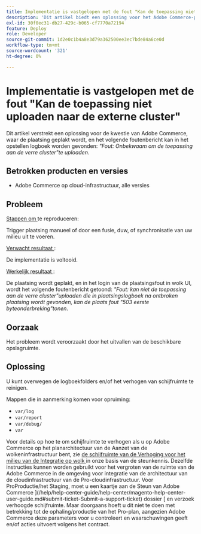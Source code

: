 ```yaml
---
title: Implementatie is vastgelopen met de fout "Kan de toepassing niet uploaden naar de externe cluster"
description: 'Dit artikel biedt een oplossing voor het Adobe Commerce-probleem, waarbij de implementatie vastloopt en het volgende foutbericht kan worden gevonden in het implementatielogboek: *"Fout: kan de toepassing niet uploaden naar de externe cluster"*.'
exl-id: 30f0ec31-db27-429c-b065-cf7770a72194
feature: Deploy
role: Developer
source-git-commit: 1d2e0c1b4a8e3d79a362500ee3ec7bde84a6ce0d
workflow-type: tm+mt
source-wordcount: '321'
ht-degree: 0%

---
```


# Implementatie is vastgelopen met de fout &quot;Kan de toepassing niet uploaden naar de externe cluster&quot;

Dit artikel verstrekt een oplossing voor de kwestie van Adobe Commerce, waar de plaatsing geplakt wordt, en het volgende foutenbericht kan in het opstellen logboek worden gevonden: *&quot;Fout: Onbekwaam om de toepassing aan de verre cluster&quot;te uploaden*.

## Betrokken producten en versies

* Adobe Commerce op cloud-infrastructuur, alle versies

## Probleem

<u> Stappen om </u> te reproduceren:

Trigger plaatsing manueel of door een fusie, duw, of synchronisatie van uw milieu uit te voeren.

<u> Verwacht resultaat </u>:

De implementatie is voltooid.

<u> Werkelijk resultaat </u>:

De plaatsing wordt geplakt, en in het login van de plaatsingsfout in wolk UI, wordt het volgende foutenbericht getoond: *&quot;Fout: kan niet de toepassing aan de verre cluster&quot;uploaden die in plaatsingslogboek na ontbroken plaatsing wordt gevonden, kan de plaats fout &quot;503 eerste byteonderbreking&quot;tonen*.

## Oorzaak

Het probleem wordt veroorzaakt door het uitvallen van de beschikbare opslagruimte.

## Oplossing

U kunt overwegen de logboekfolders en/of het verhogen van schijfruimte te reinigen.

Mappen die in aanmerking komen voor opruiming:

* `var/log`
* `var/report`
* `var/debug/`
* `var`

Voor details op hoe te om schijfruimte te verhogen als u op Adobe Commerce op het planarchitectuur van de Aanzet van de wolkeninfrastructuur bent, zie [ de schijfruimte van de Verhoging voor het milieu van de Integratie op wolk ](/help/how-to/general/increase-disk-space-for-integration-environment-on-cloud.md) in onze basis van de steunkennis. Dezelfde instructies kunnen worden gebruikt voor het vergroten van de ruimte van de Adobe Commerce in de omgeving voor integratie van de architectuur van de cloudinfrastructuur van de Pro-cloudinfrastructuur. Voor ProProductie/het Staging, moet u een kaartje aan de Steun van Adobe Commerce ](/help/help-center-guide/help-center/magento-help-center-user-guide.md#submit-ticket-Submit-a-support-ticket) dossier [ en verzoek verhoogde schijfruimte. Maar doorgaans hoeft u dit niet te doen met betrekking tot de ophaling/productie van het Pro-plan, aangezien Adobe Commerce deze parameters voor u controleert en waarschuwingen geeft en/of acties uitvoert volgens het contract.
